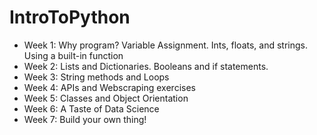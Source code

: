 # IntroToPython

- Week 1: Why program? Variable Assignment. Ints, floats, and strings. Using a built-in function
- Week 2: Lists and Dictionaries. Booleans and if statements. 
- Week 3: String methods and Loops
- Week 4: APIs and Webscraping exercises
- Week 5: Classes and Object Orientation
- Week 6: A Taste of Data Science
- Week 7: Build your own thing!
  
